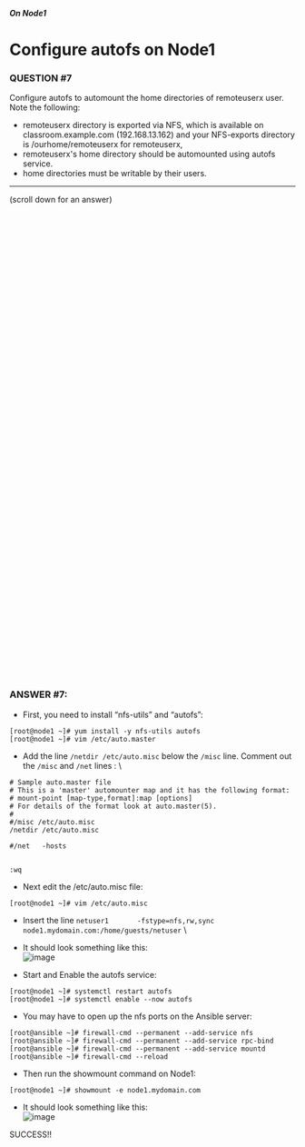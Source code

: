 ***On Node1***
# Configure autofs on Node1

### QUESTION #7
Configure autofs to automount the home directories of remoteuserx user. Note the following: 
   - remoteuserx directory is exported via NFS, which is available on classroom.example.com (192.168.13.162) and your NFS-exports directory is /ourhome/remoteuserx for remoteuserx, 
   - remoteuserx's home directory should be automounted using autofs service. 
   - home directories must be writable by their users. 
 
***
(scroll down for an answer)

<br/><br/><br/><br/><br/><br/><br/><br/><br/><br/><br/><br/><br/><br/><br/><br/><br/><br/><br/><br/><br/><br/><br/><br/>
<br/><br/><br/><br/><br/><br/><br/><br/><br/><br/><br/><br/><br/><br/><br/><br/><br/><br/><br/><br/><br/><br/><br/><br/>

### ANSWER #7:

* First, you need to install “nfs-utils” and “autofs”:

```
[root@node1 ~]# yum install -y nfs-utils autofs
[root@node1 ~]# vim /etc/auto.master
```
* Add the line ```/netdir /etc/auto.misc``` below the ```/misc``` line.  Comment out the ```/misc``` and ```/net``` lines : \
```
# Sample auto.master file
# This is a 'master' automounter map and it has the following format:
# mount-point [map-type,format]:map [options]
# For details of the format look at auto.master(5).
#
#/misc /etc/auto.misc
/netdir /etc/auto.misc

#/net   -hosts


:wq
```

* Next edit the /etc/auto.misc file:
```
[root@node1 ~]# vim /etc/auto.misc
```
* Insert the line ```netuser1       -fstype=nfs,rw,sync     node1.mydomain.com:/home/guests/netuser``` \
* It should look something like this: \
![image](https://github.com/RedHatRanger/rhcsa9vagrant/assets/90477448/b800a31c-9c7d-4837-b1cf-befe10b2feb5)

* Start and Enable the autofs service:
```
[root@node1 ~]# systemctl restart autofs
[root@node1 ~]# systemctl enable --now autofs
```

* You may have to open up the nfs ports on the Ansible server:
```
[root@ansible ~]# firewall-cmd --permanent --add-service nfs
[root@ansible ~]# firewall-cmd --permanent --add-service rpc-bind
[root@ansible ~]# firewall-cmd --permanent --add-service mountd
[root@ansible ~]# firewall-cmd --reload
``` 

* Then run the showmount command on Node1:
```
[root@node1 ~]# showmount -e node1.mydomain.com
```
* It should look something like this: \
![image](https://github.com/RedHatRanger/rhcsa9vagrant/assets/90477448/4298cc9c-c7be-49d5-86ab-149c92cf2da2)


SUCCESS!!
   
